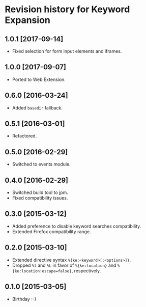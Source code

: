 # Revision history for Keyword Expansion

## 1.0.1 [2017-09-14]

* Fixed selection for form input elements and iframes.

## 1.0.0 [2017-09-07]

* Ported to Web Extension.

## 0.6.0 [2016-03-24]

* Added `basedir` fallback.

## 0.5.1 [2016-03-01]

* Refactored.

## 0.5.0 [2016-02-29]

* Switched to events module.

## 0.4.0 [2016-02-29]

* Switched build tool to jpm.
* Fixed compatibility issues.

## 0.3.0 [2015-03-12]

* Added preference to disable keyword searches compatibility.
* Extended Firefox compatibility range.

## 0.2.0 [2015-03-10]

* Extended directive syntax `%{ke:<keyword>[:<options>]}`.
* Dropped `%l` and `%L` in favor of `%{ke:location}` and
  `%{ke:location:escape=false}`, respectively.

## 0.1.0 [2015-03-05]

* Birthday :-)
